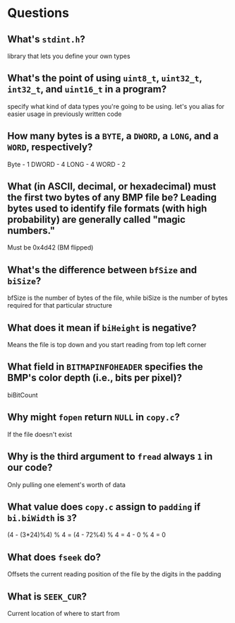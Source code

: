 # Questions

## What's `stdint.h`?

library that lets you define your own types

## What's the point of using `uint8_t`, `uint32_t`, `int32_t`, and `uint16_t` in a program?

specify what kind of data types you're going to be using. let's you alias for easier usage in previously written code

## How many bytes is a `BYTE`, a `DWORD`, a `LONG`, and a `WORD`, respectively?

Byte - 1
DWORD - 4
LONG - 4
WORD - 2

## What (in ASCII, decimal, or hexadecimal) must the first two bytes of any BMP file be? Leading bytes used to identify file formats (with high probability) are generally called "magic numbers."

Must be 0x4d42 (BM flipped)

## What's the difference between `bfSize` and `biSize`?

bfSize is the number of bytes of the file, while biSize is the number of bytes required for that particular structure

## What does it mean if `biHeight` is negative?

Means the file is top down and you start reading from top left corner

## What field in `BITMAPINFOHEADER` specifies the BMP's color depth (i.e., bits per pixel)?

biBitCount

## Why might `fopen` return `NULL` in `copy.c`?

If the file doesn't exist

## Why is the third argument to `fread` always `1` in our code?

Only pulling one element's worth of data

## What value does `copy.c` assign to `padding` if `bi.biWidth` is `3`?

(4 - (3*24)%4) % 4 = (4 - 72%4) % 4 = 4 - 0 % 4 = 0

## What does `fseek` do?

Offsets the current reading position of the file by the digits in the padding

## What is `SEEK_CUR`?

Current location of where to start from
